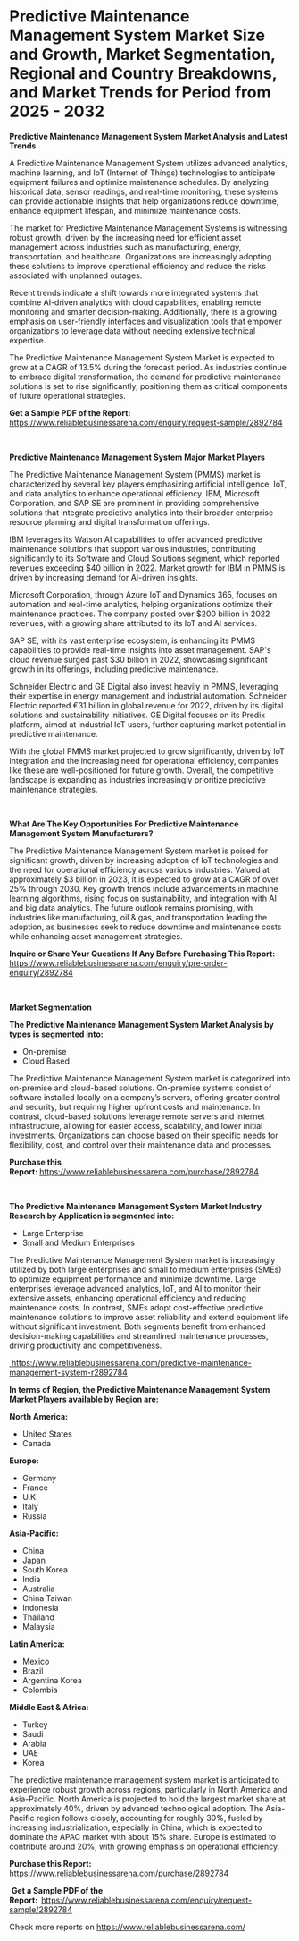 <p><h1>Predictive Maintenance Management System Market Size and Growth, Market Segmentation, Regional and Country Breakdowns, and Market Trends for Period from 2025 -  2032</h1></p><p><strong>Predictive Maintenance Management System Market Analysis and Latest Trends</strong></p>
<p><p>A Predictive Maintenance Management System utilizes advanced analytics, machine learning, and IoT (Internet of Things) technologies to anticipate equipment failures and optimize maintenance schedules. By analyzing historical data, sensor readings, and real-time monitoring, these systems can provide actionable insights that help organizations reduce downtime, enhance equipment lifespan, and minimize maintenance costs.</p><p>The market for Predictive Maintenance Management Systems is witnessing robust growth, driven by the increasing need for efficient asset management across industries such as manufacturing, energy, transportation, and healthcare. Organizations are increasingly adopting these solutions to improve operational efficiency and reduce the risks associated with unplanned outages.</p><p>Recent trends indicate a shift towards more integrated systems that combine AI-driven analytics with cloud capabilities, enabling remote monitoring and smarter decision-making. Additionally, there is a growing emphasis on user-friendly interfaces and visualization tools that empower organizations to leverage data without needing extensive technical expertise.</p><p>The Predictive Maintenance Management System Market is expected to grow at a CAGR of 13.5% during the forecast period. As industries continue to embrace digital transformation, the demand for predictive maintenance solutions is set to rise significantly, positioning them as critical components of future operational strategies.</p></p>
<p><strong>Get a Sample PDF of the Report:&nbsp;</strong> <a href="https://www.reliablebusinessarena.com/enquiry/request-sample/2892784?utm_campaign=2189&utm_medium=2&utm_source=Github&utm_content=ia&utm_term=15032025&utm_id=predictive-maintenance-management-system">https://www.reliablebusinessarena.com/enquiry/request-sample/2892784</a></p>
<p>&nbsp;</p>
<p><strong>Predictive Maintenance Management System Major Market Players</strong></p>
<p><p>The Predictive Maintenance Management System (PMMS) market is characterized by several key players emphasizing artificial intelligence, IoT, and data analytics to enhance operational efficiency. IBM, Microsoft Corporation, and SAP SE are prominent in providing comprehensive solutions that integrate predictive analytics into their broader enterprise resource planning and digital transformation offerings.</p><p>IBM leverages its Watson AI capabilities to offer advanced predictive maintenance solutions that support various industries, contributing significantly to its Software and Cloud Solutions segment, which reported revenues exceeding $40 billion in 2022. Market growth for IBM in PMMS is driven by increasing demand for AI-driven insights.</p><p>Microsoft Corporation, through Azure IoT and Dynamics 365, focuses on automation and real-time analytics, helping organizations optimize their maintenance practices. The company posted over $200 billion in 2022 revenues, with a growing share attributed to its IoT and AI services.</p><p>SAP SE, with its vast enterprise ecosystem, is enhancing its PMMS capabilities to provide real-time insights into asset management. SAP's cloud revenue surged past $30 billion in 2022, showcasing significant growth in its offerings, including predictive maintenance.</p><p>Schneider Electric and GE Digital also invest heavily in PMMS, leveraging their expertise in energy management and industrial automation. Schneider Electric reported €31 billion in global revenue for 2022, driven by its digital solutions and sustainability initiatives. GE Digital focuses on its Predix platform, aimed at industrial IoT users, further capturing market potential in predictive maintenance.</p><p>With the global PMMS market projected to grow significantly, driven by IoT integration and the increasing need for operational efficiency, companies like these are well-positioned for future growth. Overall, the competitive landscape is expanding as industries increasingly prioritize predictive maintenance strategies.</p></p>
<p>&nbsp;</p>
<p><strong>What Are The Key Opportunities For Predictive Maintenance Management System Manufacturers?</strong></p>
<p><p>The Predictive Maintenance Management System market is poised for significant growth, driven by increasing adoption of IoT technologies and the need for operational efficiency across various industries. Valued at approximately $3 billion in 2023, it is expected to grow at a CAGR of over 25% through 2030. Key growth trends include advancements in machine learning algorithms, rising focus on sustainability, and integration with AI and big data analytics. The future outlook remains promising, with industries like manufacturing, oil & gas, and transportation leading the adoption, as businesses seek to reduce downtime and maintenance costs while enhancing asset management strategies.</p></p>
<p><strong>Inquire or Share Your Questions If Any Before Purchasing This Report:</strong> <a href="https://www.reliablebusinessarena.com/enquiry/pre-order-enquiry/2892784?utm_campaign=2189&utm_medium=2&utm_source=Github&utm_content=ia&utm_term=15032025&utm_id=predictive-maintenance-management-system">https://www.reliablebusinessarena.com/enquiry/pre-order-enquiry/2892784</a></p>
<p>&nbsp;</p>
<p><strong>Market Segmentation</strong></p>
<p><strong>The Predictive Maintenance Management System Market Analysis by types is segmented into:</strong></p>
<p><ul><li>On-premise</li><li>Cloud Based</li></ul></p>
<p><p>The Predictive Maintenance Management System market is categorized into on-premise and cloud-based solutions. On-premise systems consist of software installed locally on a company’s servers, offering greater control and security, but requiring higher upfront costs and maintenance. In contrast, cloud-based solutions leverage remote servers and internet infrastructure, allowing for easier access, scalability, and lower initial investments. Organizations can choose based on their specific needs for flexibility, cost, and control over their maintenance data and processes.</p></p>
<p><strong>Purchase this Report:&nbsp;</strong><a href="https://www.reliablebusinessarena.com/purchase/2892784?utm_campaign=2189&utm_medium=2&utm_source=Github&utm_content=ia&utm_term=15032025&utm_id=predictive-maintenance-management-system">https://www.reliablebusinessarena.com/purchase/2892784</a></p>
<p>&nbsp;</p>
<p><strong>The Predictive Maintenance Management System Market Industry Research by Application is segmented into:</strong></p>
<p><ul><li>Large Enterprise</li><li>Small and Medium Enterprises</li></ul></p>
<p><p>The Predictive Maintenance Management System market is increasingly utilized by both large enterprises and small to medium enterprises (SMEs) to optimize equipment performance and minimize downtime. Large enterprises leverage advanced analytics, IoT, and AI to monitor their extensive assets, enhancing operational efficiency and reducing maintenance costs. In contrast, SMEs adopt cost-effective predictive maintenance solutions to improve asset reliability and extend equipment life without significant investment. Both segments benefit from enhanced decision-making capabilities and streamlined maintenance processes, driving productivity and competitiveness.</p></p>
<p><a href="https://www.reliablebusinessarena.com/predictive-maintenance-management-system-r2892784?utm_campaign=2189&utm_medium=2&utm_source=Github&utm_content=ia&utm_term=15032025&utm_id=predictive-maintenance-management-system">&nbsp;https://www.reliablebusinessarena.com/predictive-maintenance-management-system-r2892784</a></p>
<p><strong>In terms of Region, the Predictive Maintenance Management System Market Players available by Region are:</strong></p>
<p>
    <p> <strong> North America: </strong>
        <ul>
            <li>United States</li>
            <li>Canada</li>
        </ul>
        </p> 
    <p> <strong> Europe: </strong>
        <ul>
            <li>Germany</li>
            <li>France</li>
            <li>U.K.</li>
            <li>Italy</li>
            <li>Russia</li>
        </ul>
        </p> 
    <p> <strong> Asia-Pacific: </strong>
        <ul>
            <li>China</li>
            <li>Japan</li>
            <li>South Korea</li>
            <li>India</li>
            <li>Australia</li>
            <li>China Taiwan</li>
            <li>Indonesia</li>
            <li>Thailand</li>
            <li>Malaysia</li>
        </ul>
        </p> 
    <p> <strong> Latin America: </strong>
        <ul>
            <li>Mexico</li>
            <li>Brazil</li>
            <li>Argentina Korea</li>
            <li>Colombia</li>
        </ul>
        </p> 
    <p> <strong> Middle East & Africa: </strong>
        <ul>
            <li>Turkey</li>
            <li>Saudi</li>
            <li>Arabia</li>
            <li>UAE</li>
            <li>Korea</li>
        </ul>
    </p>
    </p>
<p><p>The predictive maintenance management system market is anticipated to experience robust growth across regions, particularly in North America and Asia-Pacific. North America is projected to hold the largest market share at approximately 40%, driven by advanced technological adoption. The Asia-Pacific region follows closely, accounting for roughly 30%, fueled by increasing industrialization, especially in China, which is expected to dominate the APAC market with about 15% share. Europe is estimated to contribute around 20%, with growing emphasis on operational efficiency.</p></p>
<p><strong>Purchase this Report: </strong><a href="https://www.reliablebusinessarena.com/purchase/2892784?utm_campaign=2189&utm_medium=2&utm_source=Github&utm_content=ia&utm_term=15032025&utm_id=predictive-maintenance-management-system">https://www.reliablebusinessarena.com/purchase/2892784</a></p>
<p>&nbsp;<strong>Get a Sample PDF of the Report:&nbsp;&nbsp;</strong><a href="https://www.reliablebusinessarena.com/enquiry/request-sample/2892784?utm_campaign=2189&utm_medium=2&utm_source=Github&utm_content=ia&utm_term=15032025&utm_id=predictive-maintenance-management-system">https://www.reliablebusinessarena.com/enquiry/request-sample/2892784</a></p>
<p><strong></strong></p>
<p>Check more reports on <a href="https://www.reliablebusinessarena.com/?utm_campaign=2189&utm_medium=2&utm_source=Github&utm_content=ia&utm_term=15032025&utm_id=predictive-maintenance-management-system">https://www.reliablebusinessarena.com/</a></p>